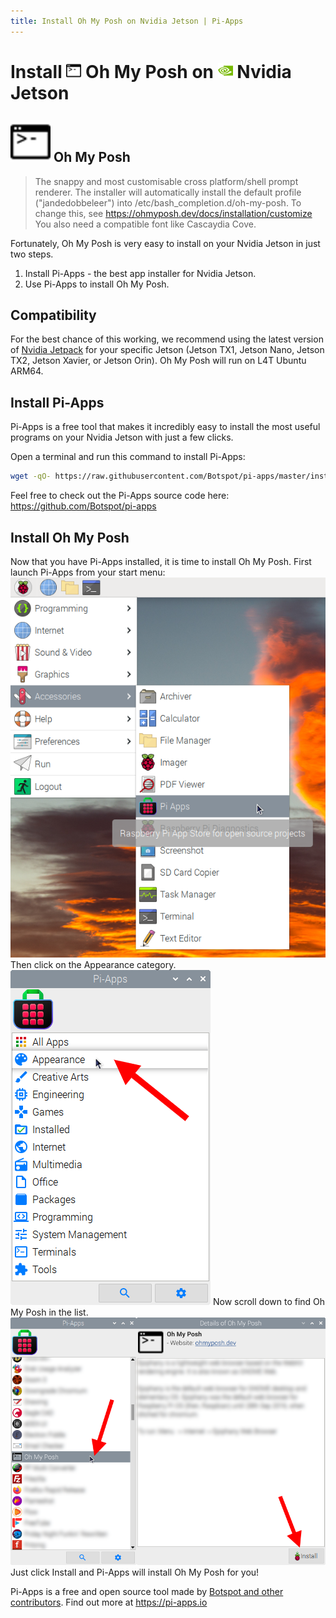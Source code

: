 ```yaml
---
title: Install Oh My Posh on Nvidia Jetson | Pi-Apps
---
```

<div class="simple-install-content content">

# Install <img src="/img/app-icons/Oh My Posh/icon-64.png" height=24> Oh My Posh on <img src=/img/other-icons/nvidia-icon.svg height=24> Nvidia Jetson

## <img src="/img/app-icons/Oh My Posh/icon-64.png"> Oh My Posh
> The snappy and most customisable cross platform/shell prompt renderer.
> The installer will automatically install the default profile ("jandedobbeleer") into /etc/bash_completion.d/oh-my-posh. To change this, see https://ohmyposh.dev/docs/installation/customize
> You also need a compatible font like Cascaydia Cove.

Fortunately, Oh My Posh is very easy to install on your Nvidia Jetson in just two steps.
1. Install Pi-Apps - the best app installer for Nvidia Jetson.
2. Use Pi-Apps to install Oh My Posh.
</div>
<div class="simple-install-content content">

## Compatibility
For the best chance of this working, we recommend using the latest version of [Nvidia Jetpack](https://developer.nvidia.com/embedded/jetpack-archive) for your specific Jetson (Jetson TX1, Jetson Nano, Jetson TX2, Jetson Xavier, or Jetson Orin).
Oh My Posh will run on L4T Ubuntu ARM64.
</div>
<div class="simple-install-content content">

## Install Pi-Apps

Pi-Apps is a free tool that makes it incredibly easy to install the most useful programs on your Nvidia Jetson with just a few clicks.

Open a terminal and run this command to install Pi-Apps:
```bash
wget -qO- https://raw.githubusercontent.com/Botspot/pi-apps/master/install | bash
```
Feel free to check out the Pi-Apps source code here: https://github.com/Botspot/pi-apps
</div>
<div class="simple-install-content content">

## Install Oh My Posh

Now that you have Pi-Apps installed, it is time to install Oh My Posh.
First launch Pi-Apps from your start menu:
<img src="/img/start-menu.png">
Then click on the Appearance category.
<img src="/img/category-selections/Appearance.png">
Now scroll down to find Oh My Posh in the list.
<img src="/img/app-icons/Oh My Posh/app-selection.png">
Just click Install and Pi-Apps will install Oh My Posh for you!
</div>
<div class="simple-install-content content">

Pi-Apps is a free and open source tool made by [Botspot and other contributors](/about/#contributors). Find out more at https://pi-apps.io
</div>
